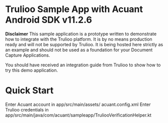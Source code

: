 # Trulioo Sample App with Acuant Android SDK v11.2.6

**Disclaimer**
This sample application is a prototype written to demonstrate how to integrate with the Trulioo platform. It is by no means production ready and will not be supported by Trulioo. It is being hosted here strictly as an example and should not be used as a foundation for your Document Capture Applications.

You should have received an integration guide from Trulioo to show how to try this demo application.

# Quick Start
Enter Acuant account in  app/src/main/assets/ acuant.config.xml
Enter Trulioo credentials in  app/src/main/java/com/acuant/sampleapp/TruliooVerificationHelper.kt